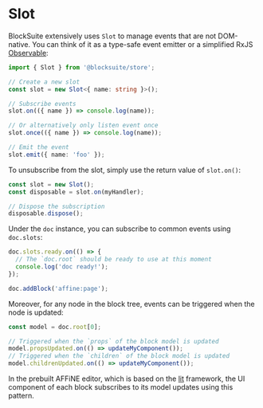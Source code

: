 # Slot

BlockSuite extensively uses `Slot` to manage events that are not DOM-native. You can think of it as a type-safe event emitter or a simplified RxJS [Observable](https://rxjs.dev/guide/observable):

```ts
import { Slot } from '@blocksuite/store';

// Create a new slot
const slot = new Slot<{ name: string }>();

// Subscribe events
slot.on(({ name }) => console.log(name));

// Or alternatively only listen event once
slot.once(({ name }) => console.log(name));

// Emit the event
slot.emit({ name: 'foo' });
```

To unsubscribe from the slot, simply use the return value of `slot.on()`:

```ts
const slot = new Slot();
const disposable = slot.on(myHandler);

// Dispose the subscription
disposable.dispose();
```

Under the `doc` instance, you can subscribe to common events using `doc.slots`:

```ts
doc.slots.ready.on(() => {
  // The `doc.root` should be ready to use at this moment
  console.log('doc ready!');
});

doc.addBlock('affine:page');
```

Moreover, for any node in the block tree, events can be triggered when the node is updated:

```ts
const model = doc.root[0];

// Triggered when the `props` of the block model is updated
model.propsUpdated.on(() => updateMyComponent());
// Triggered when the `children` of the block model is updated
model.childrenUpdated.on(() => updateMyComponent());
```

In the prebuilt AFFiNE editor, which is based on the [lit](https://lit.dev/) framework, the UI component of each block subscribes to its model updates using this pattern.
